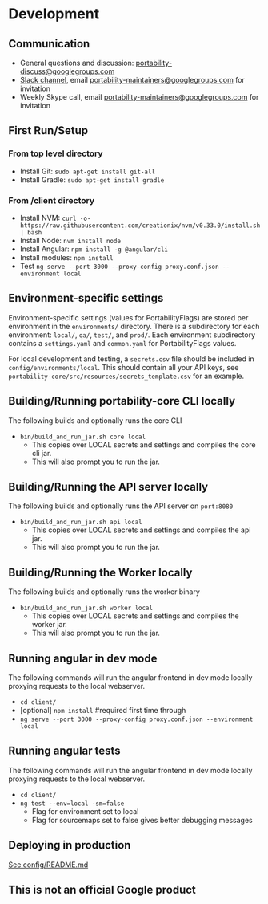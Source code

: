 
# Development

## Communication

 * General questions and discussion: [portability-discuss@googlegroups.com](mailto:portability-discuss@googlegroups.com)
 * [Slack channel](https://portability.slack.com), email
   [portability-maintainers@googlegroups.com](mailto:portability-maintainers@googlegroups.com) for invitation
 * Weekly Skype call, email [portability-maintainers@googlegroups.com](mailto:portability-maintainers@googlegroups.com)
   for invitation

## First Run/Setup

###  From top level directory
* Install Git: `sudo apt-get install git-all`
* Install Gradle: `sudo apt-get install gradle`

### From /client directory
 * Install NVM: `curl -o- https://raw.githubusercontent.com/creationix/nvm/v0.33.0/install.sh | bash`
 * Install Node: `nvm install node`
 * Install Angular: `npm install -g @angular/cli`
 * Install modules: `npm install`
 * Test `ng serve --port 3000 --proxy-config proxy.conf.json --environment local`

## Environment-specific settings
Environment-specific settings (values for PortabilityFlags) are stored
per environment in the `environments/` directory. There is a subdirectory
for each environment: `local/`, `qa/`, `test/`, and `prod/`. Each environment
subdirectory contains a `settings.yaml` and `common.yaml` for PortabilityFlags values.

For local development and testing, a `secrets.csv` file should be included in `config/environments/local`.
This should contain all your API keys, see `portability-core/src/resources/secrets_template.csv` for an example.

## Building/Running portability-core CLI locally
The following builds and optionally runs the core CLI

 * `bin/build_and_run_jar.sh core local`
   * This copies over LOCAL secrets and settings and compiles the core cli jar.
   * This will also prompt you to run the jar.

## Building/Running the API server locally
The following builds and optionally runs the API server on `port:8080`

 * `bin/build_and_run_jar.sh api local`
   * This copies over LOCAL secrets and settings and compiles the api jar.
   * This will also prompt you to run the jar.

## Building/Running the Worker locally
The following builds and optionally runs the worker binary

 * `bin/build_and_run_jar.sh worker local`
   * This copies over LOCAL secrets and settings and compiles the worker jar.
   * This will also prompt you to run the jar.

## Running angular in dev mode

The following commands will run the angular frontend in dev mode locally proxying requests to the local webserver.

* `cd client/`
* [optional] `npm install` #required first time through
* `ng serve --port 3000 --proxy-config proxy.conf.json --environment local`

## Running angular tests

The following commands will run the angular frontend in dev mode locally proxying requests to the local webserver.

* `cd client/`
* `ng test --env=local -sm=false`
  * Flag for environment set to local
  * Flag for sourcemaps set to false gives better debugging messages

## Deploying in production

[See config/README.md](../config/README.md)

## This is not an official Google product
